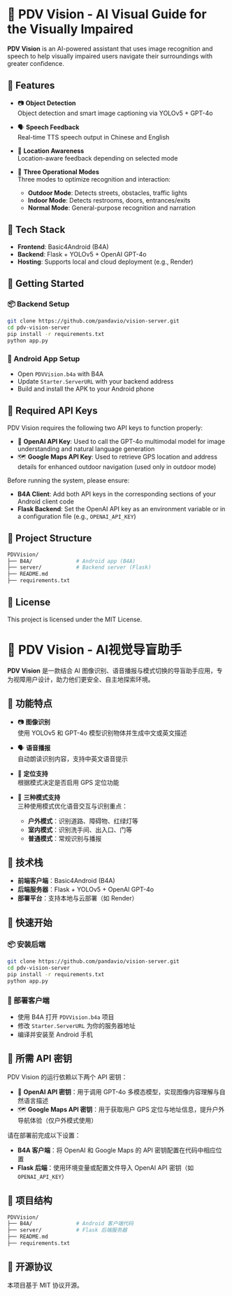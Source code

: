 # 🧠 PDV Vision - AI Visual Guide for the Visually Impaired

**PDV Vision** is an AI-powered assistant that uses image recognition and speech to help visually impaired users navigate their surroundings with greater confidence.

## 🌟 Features

- 📷 **Object Detection**  
  Object detection and smart image captioning via YOLOv5 + GPT-4o

- 🗣️ **Speech Feedback**  
  Real-time TTS speech output in Chinese and English

- 📍 **Location Awareness**  
  Location-aware feedback depending on selected mode

- 🧭 **Three Operational Modes**  
  Three modes to optimize recognition and interaction:
  - **Outdoor Mode**: Detects streets, obstacles, traffic lights
  - **Indoor Mode**: Detects restrooms, doors, entrances/exits
  - **Normal Mode**: General-purpose recognition and narration

## 🔧 Tech Stack

- **Frontend**: Basic4Android (B4A)  
- **Backend**: Flask + YOLOv5 + OpenAI GPT-4o  
- **Hosting**: Supports local and cloud deployment (e.g., Render)

## 🚀 Getting Started

### 📦 Backend Setup

```bash
git clone https://github.com/pandavio/vision-server.git
cd pdv-vision-server
pip install -r requirements.txt
python app.py
```

### 📱 Android App Setup

- Open `PDVVision.b4a` with B4A
- Update `Starter.ServerURL` with your backend address
- Build and install the APK to your Android phone

## 🔑 Required API Keys

PDV Vision requires the following two API keys to function properly:

- 🧠 **OpenAI API Key**: Used to call the GPT-4o multimodal model for image understanding and natural language generation  
- 🗺️ **Google Maps API Key**: Used to retrieve GPS location and address details for enhanced outdoor navigation (used only in outdoor mode)

Before running the system, please ensure:

- **B4A Client**: Add both API keys in the corresponding sections of your Android client code  
- **Flask Backend**: Set the OpenAI API key as an environment variable or in a configuration file (e.g., `OPENAI_API_KEY`)

## 📂 Project Structure

```bash
PDVVision/
├── B4A/              # Android app (B4A)
├── server/           # Backend server (Flask)
├── README.md
├── requirements.txt
```

## 📜 License

This project is licensed under the MIT License.



# 🧠 PDV Vision - AI视觉导盲助手

**PDV Vision** 是一款结合 AI 图像识别、语音播报与模式切换的导盲助手应用，专为视障用户设计，助力他们更安全、自主地探索环境。

## 🌟 功能特点

- 📷 **图像识别**  
  使用 YOLOv5 和 GPT-4o 模型识别物体并生成中文或英文描述

- 🗣️ **语音播报**  
  自动朗读识别内容，支持中英文语音提示

- 📍 **定位支持**  
  根据模式决定是否启用 GPS 定位功能

- 🧭 **三种模式支持**  
  三种使用模式优化语音交互与识别重点：
  - **户外模式**：识别道路、障碍物、红绿灯等
  - **室内模式**：识别洗手间、出入口、门等
  - **普通模式**：常规识别与播报

## 🔧 技术栈

- **前端客户端**：Basic4Android (B4A)  
- **后端服务器**：Flask + YOLOv5 + OpenAI GPT-4o  
- **部署平台**：支持本地与云部署（如 Render）

## 🚀 快速开始

### 📦 安装后端

```bash
git clone https://github.com/pandavio/vision-server.git
cd pdv-vision-server
pip install -r requirements.txt
python app.py
```

### 📱 部署客户端

- 使用 B4A 打开 `PDVVision.b4a` 项目
- 修改 `Starter.ServerURL` 为你的服务器地址
- 编译并安装至 Android 手机

## 🔑 所需 API 密钥

PDV Vision 的运行依赖以下两个 API 密钥：

- 🧠 **OpenAI API 密钥**：用于调用 GPT-4o 多模态模型，实现图像内容理解与自然语言描述  
- 🗺️ **Google Maps API 密钥**：用于获取用户 GPS 定位与地址信息，提升户外导航体验（仅户外模式使用）

请在部署前完成以下设置：

- **B4A 客户端**：将 OpenAI 和 Google Maps 的 API 密钥配置在代码中相应位置  
- **Flask 后端**：使用环境变量或配置文件导入 OpenAI API 密钥（如 `OPENAI_API_KEY`）

## 📂 项目结构

```bash
PDVVision/
├── B4A/              # Android 客户端代码
├── server/           # Flask 后端服务器
├── README.md
├── requirements.txt
```

## 📜 开源协议

本项目基于 MIT 协议开源。
